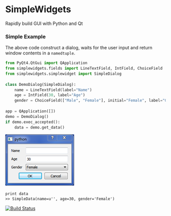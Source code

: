 SimpleWidgets
=============

Rapidly build GUI with Python and Qt

### Simple Example

The above code construct a dialog, waits for the user input and return window contents in a `namedtuple`.

```python
from PyQt4.QtGui import QApplication
from simplewidgets.fields import LineTextField, IntField, ChoiceField
from simplewidgets.simplewidget import SimpleDialog

class DemoDialog(SimpleDialog):
    name = LineTextField(label="Name")
    age = IntField(30, label="Age")
    gender = ChoiceField(["Male", "Female"], initial="Female", label="Gender")

app = QApplication([])
demo = DemoDialog()
if demo.exec_accepted():
    data = demo.get_data()
```
      
![Simple Example](doc/simple-example.png)

    print data
    >> SimpleData(name=u'', age=30, gender='Female')


[![Build Status](https://travis-ci.org/itghisi/simplewidgets.svg?branch=master)](https://travis-ci.org/itghisi/simplewidgets)

